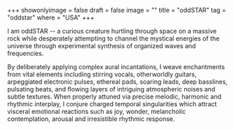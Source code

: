 +++
showonlyimage = false
draft = false
image = ""
title = "oddSTAR"
tag = "oddstar"
where = "USA"
+++

I am oddSTAR -- a curious creature hurtling through space on a massive rock while desperately attempting to channel the mystical energies of the universe through experimental synthesis of organized waves and frequencies.

By deliberately applying complex aural incantations, I weave enchantments from vital elements including stirring vocals, otherworldly guitars, arpeggiated electronic pulses, ethereal pads, soaring leads, deep basslines, pulsating beats, and flowing layers of intriguing atmospheric noises and subtle textures. When properly attuned via precise melodic, harmonic and rhythmic interplay, I conjure charged temporal singularities which attract visceral emotional reactions such as joy, wonder, melancholic contemplation, arousal and irresistible rhythmic response.